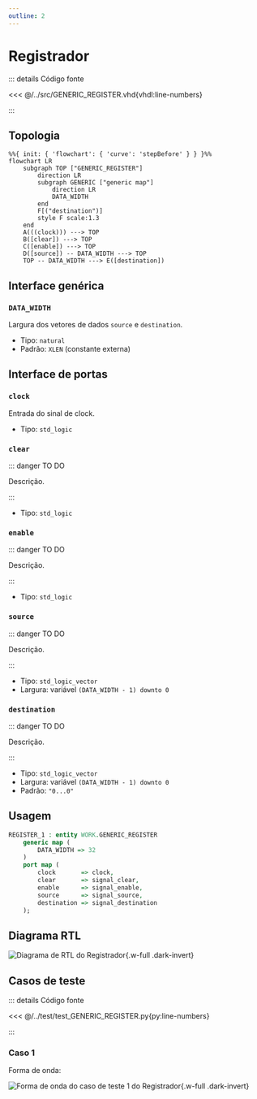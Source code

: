 ```yaml
---
outline: 2
---
```


# Registrador

::: details Código fonte <a href="https://github.com/pfeinsper/24a-CTI-RISCV/blob/main/src/GENERIC_REGISTER.vhd" target="blank" style="float:right"><Badge type="tip" text="GENERIC_REGISTER.vhd &boxbox;" /></a>

<<< @/../src/GENERIC_REGISTER.vhd{vhdl:line-numbers}

:::

## Topologia

<pan-container selector=".mermaid">

```mermaid
%%{ init: { 'flowchart': { 'curve': 'stepBefore' } } }%%
flowchart LR
    subgraph TOP ["GENERIC_REGISTER"]
        direction LR
        subgraph GENERIC ["generic map"]
            direction LR
            DATA_WIDTH
        end
        F[("destination")]
        style F scale:1.3
    end
    A(((clock))) ---> TOP
    B([clear]) ---> TOP
    C([enable]) ---> TOP
    D([source]) -- DATA_WIDTH ---> TOP
    TOP -- DATA_WIDTH ---> E([destination])
```

</pan-container>

## Interface genérica

### `DATA_WIDTH` <Badge type="tip" text="GENERIC" />

Largura dos vetores de dados `source` e `destination`.

- Tipo: `natural`
- Padrão: `XLEN` (constante externa)

## Interface de portas

### `clock` <Badge type="warning" text="INPUT" />

Entrada do sinal de clock.

- Tipo: `std_logic`

### `clear` <Badge type="warning" text="INPUT" />

::: danger TO DO

Descrição.

:::

- Tipo: `std_logic`

### `enable` <Badge type="warning" text="INPUT" />

::: danger TO DO

Descrição.

:::

- Tipo: `std_logic`

### `source` <Badge type="warning" text="INPUT" />

::: danger TO DO

Descrição.

:::

- Tipo: `std_logic_vector`
- Largura: variável `(DATA_WIDTH - 1) downto 0`

### `destination` <Badge type="danger" text="OUTPUT" />

::: danger TO DO

Descrição.

:::

- Tipo: `std_logic_vector`
- Largura: variável `(DATA_WIDTH - 1) downto 0`
- Padrão: `"0...0"`

## Usagem

```vhdl
REGISTER_1 : entity WORK.GENERIC_REGISTER
    generic map (
        DATA_WIDTH => 32
    )
    port map (
        clock       => clock,
        clear       => signal_clear,
        enable      => signal_enable,
        source      => signal_source,
        destination => signal_destination
    );
```

## Diagrama RTL

<pan-container>

![Diagrama de RTL do Registrador](/images/reference/components/generic_register_netlist.svg){.w-full .dark-invert}

</pan-container>

## Casos de teste

::: details Código fonte <a href="https://github.com/pfeinsper/24a-CTI-RISCV/blob/main/test/test_GENERIC_REGISTER.py" target="blank" style="float:right"><Badge type="tip" text="test_GENERIC_REGISTER.py &boxbox;" /></a>

<<< @/../test/test_GENERIC_REGISTER.py{py:line-numbers}

:::

### Caso 1 <Badge type="info" text="tb_GENERIC_REGISTER_case_1" />

Forma de onda:

<pan-container :grid="false">

![Forma de onda do caso de teste 1 do Registrador](/images/reference/components/tb_generic_register_case_1.svg){.w-full .dark-invert}

</pan-container>
